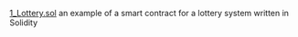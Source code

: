 [1_Lottery.sol](https://github.com/seeu-inspace/reference-web3-security/blob/main/solidity/1_Lottery.sol) an example of a smart contract for a lottery system written in Solidity
